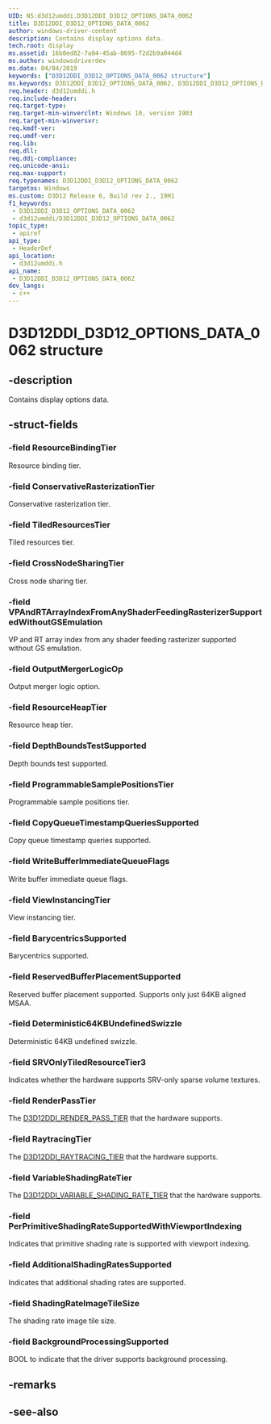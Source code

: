 ```yaml
---
UID: NS:d3d12umddi.D3D12DDI_D3D12_OPTIONS_DATA_0062
title: D3D12DDI_D3D12_OPTIONS_DATA_0062
author: windows-driver-content
description: Contains display options data.
tech.root: display
ms.assetid: 16b0ed82-7a84-45ab-8695-f2d2b9a044d4
ms.author: windowsdriverdev
ms.date: 04/04/2019
keywords: ["D3D12DDI_D3D12_OPTIONS_DATA_0062 structure"]
ms.keywords: D3D12DDI_D3D12_OPTIONS_DATA_0062, D3D12DDI_D3D12_OPTIONS_DATA_0062,
req.header: d3d12umddi.h
req.include-header: 
req.target-type: 
req.target-min-winverclnt: Windows 10, version 1903
req.target-min-winversvr: 
req.kmdf-ver: 
req.umdf-ver: 
req.lib: 
req.dll: 
req.ddi-compliance: 
req.unicode-ansi: 
req.max-support: 
req.typenames: D3D12DDI_D3D12_OPTIONS_DATA_0062
targetos: Windows
ms.custom: D3D12 Release 6, Build rev 2., 19H1
f1_keywords:
 - D3D12DDI_D3D12_OPTIONS_DATA_0062
 - d3d12umddi/D3D12DDI_D3D12_OPTIONS_DATA_0062
topic_type:
 - apiref
api_type:
 - HeaderDef
api_location:
 - d3d12umddi.h
api_name:
 - D3D12DDI_D3D12_OPTIONS_DATA_0062
dev_langs:
 - c++
---
```


# D3D12DDI_D3D12_OPTIONS_DATA_0062 structure


## -description

Contains display options data.

## -struct-fields

### -field ResourceBindingTier

Resource binding tier.

### -field ConservativeRasterizationTier

Conservative rasterization tier.

### -field TiledResourcesTier

Tiled resources tier.

### -field CrossNodeSharingTier

Cross node sharing tier.

### -field VPAndRTArrayIndexFromAnyShaderFeedingRasterizerSupportedWithoutGSEmulation

VP and RT array index from any shader feeding rasterizer supported without GS emulation.

### -field OutputMergerLogicOp

Output merger logic option.

### -field ResourceHeapTier

Resource heap tier.

### -field DepthBoundsTestSupported

Depth bounds test supported.

### -field ProgrammableSamplePositionsTier

Programmable sample positions tier.

### -field CopyQueueTimestampQueriesSupported

Copy queue timestamp queries supported.

### -field WriteBufferImmediateQueueFlags

Write buffer immediate queue flags.

### -field ViewInstancingTier

View instancing tier.

### -field BarycentricsSupported

Barycentrics supported.

### -field ReservedBufferPlacementSupported

Reserved buffer placement supported. Supports only just 64KB aligned MSAA.

### -field Deterministic64KBUndefinedSwizzle

Deterministic 64KB undefined swizzle.

### -field SRVOnlyTiledResourceTier3

Indicates whether the hardware supports SRV-only sparse volume textures.

### -field RenderPassTier

The [D3D12DDI_RENDER_PASS_TIER](ne-d3d12umddi-d3d12ddi_render_pass_tier.md) that the hardware supports.

### -field RaytracingTier

The [D3D12DDI_RAYTRACING_TIER](ne-d3d12umddi-d3d12ddi_raytracing_tier.md) that the hardware supports.

### -field VariableShadingRateTier

The [D3D12DDI_VARIABLE_SHADING_RATE_TIER](ne-d3d12umddi-d3d12ddi_variable_shading_rate_tier.md) that the hardware supports.

### -field PerPrimitiveShadingRateSupportedWithViewportIndexing

Indicates that primitive shading rate is supported with viewport indexing.

### -field AdditionalShadingRatesSupported

Indicates that additional shading rates are supported.

### -field ShadingRateImageTileSize

The shading rate image tile size.

### -field BackgroundProcessingSupported

 
BOOL to indicate that the driver supports background processing.

## -remarks

## -see-also

